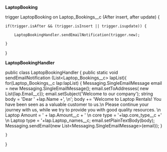 **LaptopBooking**


trigger LaptopBooking on Laptop_Bookings__c (After insert, after update) {

    if(trigger.isAfter && (trigger.isInsert || trigger.isupdate)) {
    
        LaptopBookingHandler.sendEmailNotification(trigger.new);
        
    }
    
}


**LaptopBookingHandler**

public class LaptopBookingHandler {
    public static void sendEmailNotification (List<Laptop_Bookings__c> lapList){
        for(Laptop_Bookings__c lap:lapList)
        {
            Messaging.SingleEmailMessage email = new Messaging.SingleEmailMessage();
            email.setToAddresses( new List<String>{lap.Email__c});
            email.setSubject('Welcome to our company');
            string body = 'Dear ' +lap.Name +', \n';
            body += 'Welcome to Laptop Rentals! You have been seen as a valuable customer to us.\n Please continue your journey with us, while we try to provide you with good quality resources. \n Laptop Amount = ' + lap.Amount__c + ' \n core type = '+lap.core_type__c +' \n Laptop type = '+lap.Laptop_names__c;
            email.setPlainTextBody(body);
            Messaging.sendEmail(new List<Messaging.SingleEmailMessage>{email});
        }

    }

}
